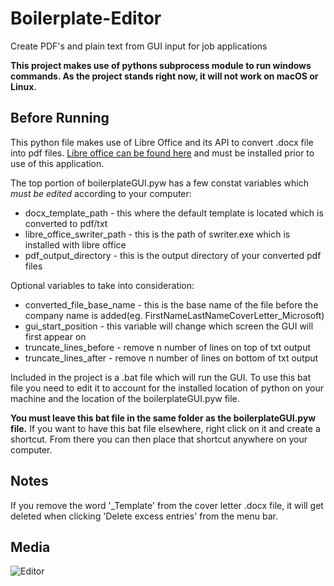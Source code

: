 # Boilerplate-Editor
Create PDF's and plain text from GUI input for job applications

**This project makes use of pythons subprocess module to run windows commands. As the project stands right now, it will not work on macOS or Linux.**

## Before Running
This python file makes use of Libre Office and its API to convert .docx file into pdf files. [Libre office can be found here](https://www.libreoffice.org/) and must be installed prior to use of this application.

The top portion of boilerplateGUI.pyw has a few constat variables which *must be edited* according to your computer:
* docx_template_path - this where the default template is located which is converted to pdf/txt
* libre_office_swriter_path - this is the path of swriter.exe which is installed with libre office
* pdf_output_directory - this is the output directory of your converted pdf files

Optional variables to take into consideration:
* converted_file_base_name - this is the base name of the file before the company name is added(eg. FirstNameLastNameCoverLetter_Microsoft)
* gui_start_position - this variable will change which screen the GUI will first appear on
* truncate_lines_before - remove n number of lines on top of txt output
* truncate_lines_after - remove n number of lines on bottom of txt output

Included in the project is a .bat file which will run the GUI.
To use this bat file you need to edit it to account for the installed location of python on your machine and the location of the boilerplateGUI.pyw file. 

**You must leave this bat file in the same folder as the boilerplateGUI.pyw file.** If you want to have this bat file elsewhere, right click on it and create a shortcut. From there you can then place that shortcut anywhere on your computer.

## Notes
If you remove the word '_Template' from the cover letter .docx file, it will get deleted when clicking 'Delete excess entries' from the menu bar.

## Media
![Editor](https://i.imgur.com/fxTOgic.png)






